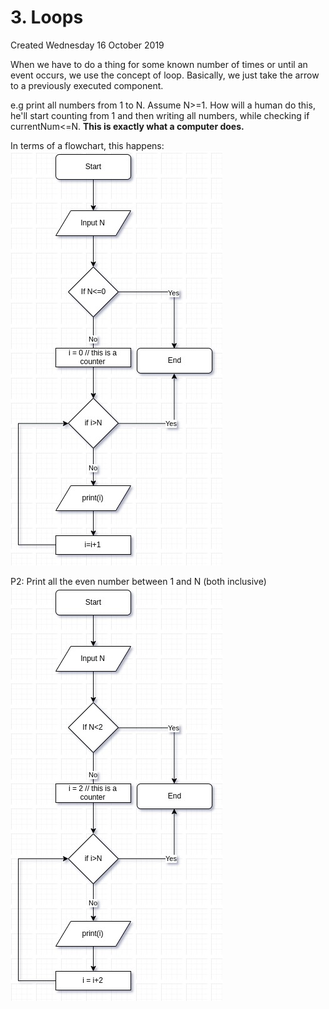 # 3. Loops
Created Wednesday 16 October 2019

When we have to do a thing for some known number of times or until an event occurs, we use the concept of loop.
Basically, we just take the arrow to a previously executed component.

e.g print all numbers from 1 to N. Assume N>=1.
How will a human do this, he'll start counting from 1 and then writing all numbers, while checking if currentNum<=N.
**This is exactly what a computer does.**

In terms of a flowchart, this happens:
![](../../../../assets/3._Loops-image-1.jpg)

P2: Print all the even number between 1 and N (both inclusive)
![](../../../../assets/3._Loops-image-2.jpg) 





